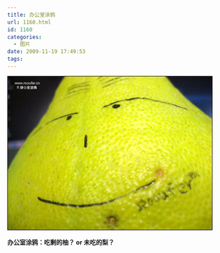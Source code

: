 ```yaml
---
title: 办公室涂鸦
url: 1160.html
id: 1160
categories:
  - 图片
date: 2009-11-19 17:49:53
tags:
---
```


![](/images/attachments/month_0911/020091119174817.jpg)  

**办公室涂鸦：吃剩的柚？ or 未吃的梨？**